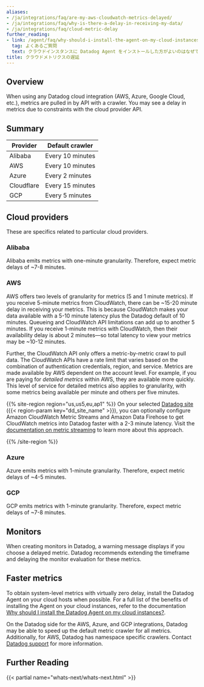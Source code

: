 ```yaml
---
aliases:
- /ja/integrations/faq/are-my-aws-cloudwatch-metrics-delayed/
- /ja/integrations/faq/why-is-there-a-delay-in-receiving-my-data/
- /ja/integrations/faq/cloud-metric-delay
further_reading:
- link: /agent/faq/why-should-i-install-the-agent-on-my-cloud-instances/
  tag: よくあるご質問
  text: クラウドインスタンスに Datadog Agent をインストールした方がよいのはなぜですか
title: クラウドメトリクスの遅延
---
```


## Overview

When using any Datadog cloud integration (AWS, Azure, Google Cloud, etc.), metrics are pulled in by API with a crawler. You may see a delay in metrics due to constraints with the cloud provider API.

## Summary

| Provider   | Default crawler  |
|------------|------------------|
| Alibaba    | Every 10 minutes |
| AWS        | Every 10 minutes |
| Azure      | Every 2 minutes  |
| Cloudflare | Every 15 minutes |
| GCP        | Every 5 minutes  |

## Cloud providers

These are specifics related to particular cloud providers.

### Alibaba

Alibaba emits metrics with one-minute granularity. Therefore, expect metric delays of ~7-8 minutes.

### AWS

AWS offers two levels of granularity for metrics (5 and 1 minute metrics). If you receive 5-minute metrics from CloudWatch, there can be ~15-20 minute delay in receiving your metrics. This is because CloudWatch makes your data available with a 5-10 minute latency plus the Datadog default of 10 minutes. Queueing and CloudWatch API limitations can add up to another 5 minutes. If you receive 1-minute metrics with CloudWatch, then their availability delay is about 2 minutes—so total latency to view your metrics may be ~10-12 minutes.

Further, the CloudWatch API only offers a metric-by-metric crawl to pull data. The CloudWatch APIs have a rate limit that varies based on the combination of authentication credentials, region, and service. Metrics are made available by AWS dependent on the account level. For example, if you are paying for *detailed metrics* within AWS, they are available more quickly. This level of service for detailed metrics also applies to granularity, with some metrics being available per minute and others per five minutes.

{{% site-region region="us,us5,eu,ap1" %}}
On your selected [Datadog site][1] ({{< region-param key="dd_site_name" >}}), you can optionally configure Amazon CloudWatch Metric Streams and Amazon Data Firehose to get CloudWatch metrics into Datadog faster with a 2-3 minute latency. Visit the [documentation on metric streaming][2] to learn more about this approach.

[1]: /ja/getting_started/site/
[2]: /ja/integrations/guide/aws-cloudwatch-metric-streams-with-kinesis-data-firehose/
{{% /site-region %}}

### Azure

Azure emits metrics with 1-minute granularity. Therefore, expect metric delays of ~4-5 minutes.

### GCP

GCP emits metrics with 1-minute granularity. Therefore, expect metric delays of ~7-8 minutes.

## Monitors

When creating monitors in Datadog, a warning message displays if you choose a delayed metric. Datadog recommends extending the timeframe and delaying the monitor evaluation for these metrics.

## Faster metrics

To obtain system-level metrics with virtually zero delay, install the Datadog Agent on your cloud hosts when possible. For a full list of the benefits of installing the Agent on your cloud instances, refer to the documentation [Why should I install the Datadog Agent on my cloud instances?][1].

On the Datadog side for the AWS, Azure, and GCP integrations, Datadog may be able to speed up the default metric crawler for all metrics. Additionally, for AWS, Datadog has namespace specific crawlers. Contact [Datadog support][2] for more information.

## Further Reading

{{< partial name="whats-next/whats-next.html" >}}

[1]: /ja/agent/faq/why-should-i-install-the-agent-on-my-cloud-instances/
[2]: /ja/help/